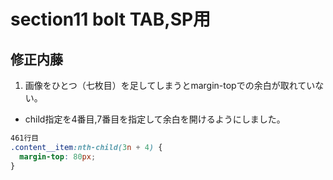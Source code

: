 # section11 bolt TAB,SP用

## 修正内藤

1. 画像をひとつ（七枚目）を足してしまうとmargin-topでの余白が取れていない。
  -  child指定を4番目,7番目を指定して余白を開けるようにしました。
  ```css
  461行目
  .content__item:nth-child(3n + 4) {
    margin-top: 80px;
  }

  ```